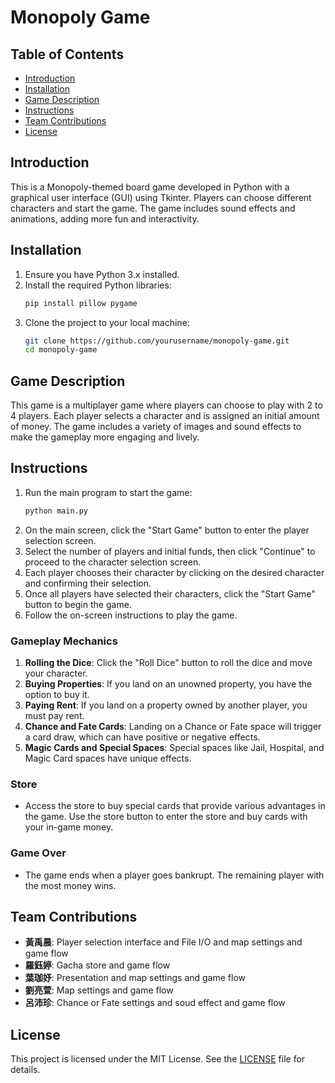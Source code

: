 # Monopoly Game

## Table of Contents
- [Introduction](#introduction)
- [Installation](#installation)
- [Game Description](#game-description)
- [Instructions](#instructions)
- [Team Contributions](#team-contributions)
- [License](#license)

## Introduction
This is a Monopoly-themed board game developed in Python with a graphical user interface (GUI) using Tkinter. Players can choose different characters and start the game. The game includes sound effects and animations, adding more fun and interactivity.

## Installation
1. Ensure you have Python 3.x installed.
2. Install the required Python libraries:
    ```bash
    pip install pillow pygame
    ```
3. Clone the project to your local machine:
    ```bash
    git clone https://github.com/yourusername/monopoly-game.git
    cd monopoly-game
    ```

## Game Description
This game is a multiplayer game where players can choose to play with 2 to 4 players. Each player selects a character and is assigned an initial amount of money. The game includes a variety of images and sound effects to make the gameplay more engaging and lively.

## Instructions
1. Run the main program to start the game:
    ```bash
    python main.py
    ```
2. On the main screen, click the "Start Game" button to enter the player selection screen.
3. Select the number of players and initial funds, then click "Continue" to proceed to the character selection screen.
4. Each player chooses their character by clicking on the desired character and confirming their selection.
5. Once all players have selected their characters, click the "Start Game" button to begin the game.
6. Follow the on-screen instructions to play the game.

### Gameplay Mechanics
1. **Rolling the Dice**: Click the "Roll Dice" button to roll the dice and move your character.
2. **Buying Properties**: If you land on an unowned property, you have the option to buy it.
3. **Paying Rent**: If you land on a property owned by another player, you must pay rent.
4. **Chance and Fate Cards**: Landing on a Chance or Fate space will trigger a card draw, which can have positive or negative effects.
5. **Magic Cards and Special Spaces**: Special spaces like Jail, Hospital, and Magic Card spaces have unique effects.

### Store
- Access the store to buy special cards that provide various advantages in the game. Use the store button to enter the store and buy cards with your in-game money.

### Game Over
- The game ends when a player goes bankrupt. The remaining player with the most money wins.

## Team Contributions
- **黃禹晨**: Player selection interface and File I/O and map settings and game flow
- **羅鈺婷**: Gacha store and game flow 
- **葉珈妤**: Presentation and map settings and game flow
- **劉亮萱**: Map settings and game flow
- **呂沛珍**: Chance or Fate settings and soud effect and game flow

## License
This project is licensed under the MIT License. See the [LICENSE](LICENSE) file for details.
